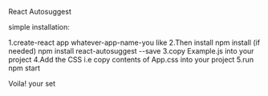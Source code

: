 React Autosuggest

simple installation: 

1.create-react app whatever-app-name-you like
2.Then install 
npm install (if needed)
npm install react-autosuggest --save
3.copy Example.js into your project
4.Add the CSS i.e copy contents of App.css into your project
5.run npm start 

Voila! your set